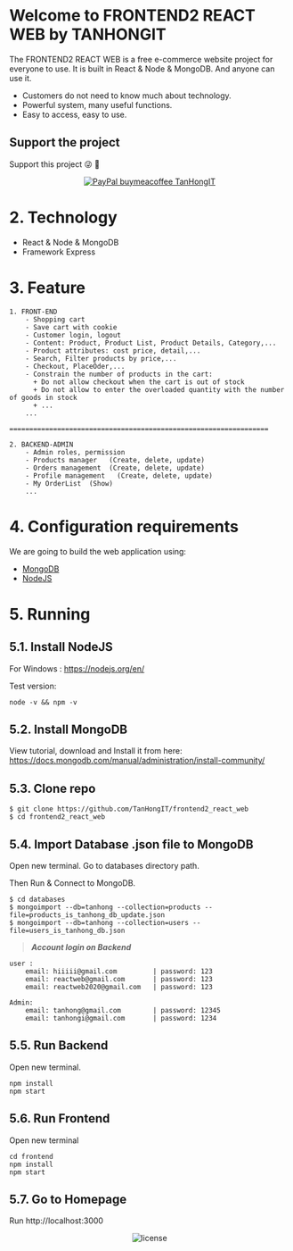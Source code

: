 # Welcome to FRONTEND2 REACT WEB by TANHONGIT

The FRONTEND2 REACT WEB is a free e-commerce website project for everyone to use. It is built in React & Node & MongoDB. And anyone can use it.
- Customers do not need to know much about technology.
- Powerful system, many useful functions.
- Easy to access, easy to use.

## Support the project
Support this project :stuck_out_tongue_winking_eye: :pray:
<p align="center">
    <a href="https://www.paypal.me/tanhongit" target="_blank"><img src="https://img.shields.io/badge/Donate-PayPal-green.svg" data-origin="https://img.shields.io/badge/Donate-PayPal-green.svg" alt="PayPal buymeacoffee TanHongIT"></a>
</p>

# 2. Technology
- React & Node & MongoDB
- Framework Express 

# 3. Feature

```
1. FRONT-END
    - Shopping cart
    - Save cart with cookie
    - Customer login, logout
    - Content: Product, Product List, Product Details, Category,...
    - Product attributes: cost price, detail,...
    - Search, Filter products by price,...
    - Checkout, PlaceỎder,...
    - Constrain the number of products in the cart:
      + Do not allow checkout when the cart is out of stock
      + Do not allow to enter the overloaded quantity with the number of goods in stock
      + ...
    ...

=================================================================

2. BACKEND-ADMIN
    - Admin roles, permission
    - Products manager   (Create, delete, update)
    - Orders management  (Create, delete, update)
    - Profile management   (Create, delete, update)
    - My OrderList  (Show)
    ...
```

# 4. Configuration requirements
We are going to build the web application using:
- [MongoDB](https://www.mongodb.com/)
- [NodeJS](https://nodejs.org/en/)

# 5. Running

## 5.1. Install NodeJS

For Windows : https://nodejs.org/en/

Test version: 

```
node -v && npm -v
```

## 5.2. Install MongoDB

View tutorial, download and Install it from here: https://docs.mongodb.com/manual/administration/install-community/

## 5.3. Clone repo

```
$ git clone https://github.com/TanHongIT/frontend2_react_web
$ cd frontend2_react_web
```

## 5.4. Import Database .json file to MongoDB

Open new terminal. Go to databases directory path.

Then Run & Connect to MongoDB.

```
$ cd databases
$ mongoimport --db=tanhong --collection=products --file=products_is_tanhong_db_update.json
$ mongoimport --db=tanhong --collection=users --file=users_is_tanhong_db.json
```

> **_Account login on Backend_**

```
user :
    email: hiiiii@gmail.com         | password: 123
    email: reactweb@gmail.com       | password: 123
    email: reactweb2020@gmail.com   | password: 123

Admin:
    email: tanhong@gmail.com        | password: 12345
    email: tanhongi@gmail.com       | password: 1234
```

## 5.5. Run Backend

Open new terminal.

```shell
npm install
npm start
```

## 5.6. Run Frontend

Open new terminal

```shell
cd frontend
npm install
npm start
```

## 5.7. Go to Homepage

Run http://localhost:3000


<p align="center">
     <img src="https://img.shields.io/packagist/l/doctrine/orm.svg" data-origin="https://img.shields.io/packagist/l/doctrine/orm.svg" alt="license">
</p>
